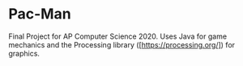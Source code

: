 # Pac-Man

Final Project for AP Computer Science 2020. Uses Java for game mechanics and the Processing library ([https://processing.org/]) for graphics.
